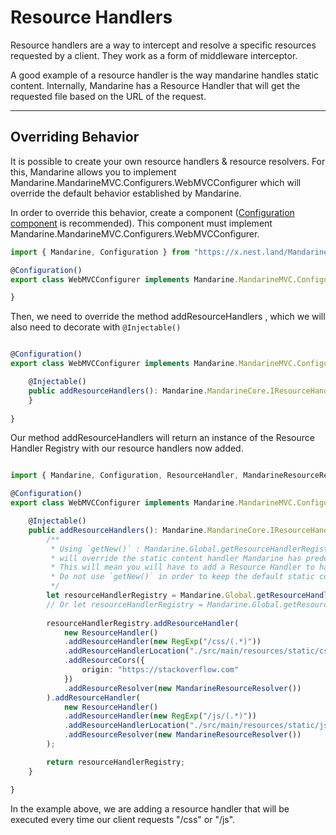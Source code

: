 # Resource Handlers
Resource handlers are a way to intercept and resolve a specific resources requested by a client. They work as a form of middleware interceptor.  

A good example of a resource handler is the way mandarine handles static content. Internally, Mandarine has a Resource Handler that will get the requested file based on the URL of the request.

----

## Overriding Behavior
It is possible to create your own resource handlers & resource resolvers. For this, Mandarine allows you to implement Mandarine.MandarineMVC.Configurers.WebMVCConfigurer which will override the default behavior established by Mandarine.

In order to override this behavior, create a component ([Configuration component](/docs/mandarine/configuration) is recommended). This component must implement Mandarine.MandarineMVC.Configurers.WebMVCConfigurer.

```typescript
import { Mandarine, Configuration } from "https://x.nest.land/MandarineTS@1.2.1/mod.ts";

@Configuration()
export class WebMVCConfigurer implements Mandarine.MandarineMVC.Configurers.WebMVCConfigurer {

}
```

Then, we need to override the method addResourceHandlers , which we will also need to decorate with `@Injectable()`

```typescript

@Configuration()
export class WebMVCConfigurer implements Mandarine.MandarineMVC.Configurers.WebMVCConfigurer {

    @Injectable()
    public addResourceHandlers(): Mandarine.MandarineCore.IResourceHandlerRegistry {
    }
    
}
```

Our method addResourceHandlers will return an instance of the Resource Handler Registry with our resource handlers now added.

```typescript

import { Mandarine, Configuration, ResourceHandler, MandarineResourceResolver } from "https://deno.land/x/mandarinets/mod.ts";

@Configuration()
export class WebMVCConfigurer implements Mandarine.MandarineMVC.Configurers.WebMVCConfigurer {

    @Injectable()
    public addResourceHandlers(): Mandarine.MandarineCore.IResourceHandlerRegistry {
        /**
         * Using `getNew()` : Mandarine.Global.getResourceHandlerRegistry().getNew()
         * will override the static content handler Mandarine has predefined.
         * This will mean you will have to add a Resource Handler to handle static content.
         * Do not use `getNew()` in order to keep the default static content handler.
         */
        let resourceHandlerRegistry = Mandarine.Global.getResourceHandlerRegistry();
        // Or let resourceHandlerRegistry = Mandarine.Global.getResourceHandlerRegistry().getNew();
        
        resourceHandlerRegistry.addResourceHandler(
            new ResourceHandler()
            .addResourceHandler(new RegExp("/css/(.*)"))
            .addResourceHandlerLocation("./src/main/resources/static/css")
            .addResourceCors({
                origin: "https://stackoverflow.com"
            })
            .addResourceResolver(new MandarineResourceResolver())
        ).addResourceHandler(
            new ResourceHandler()
            .addResourceHandler(new RegExp("/js/(.*)"))
            .addResourceHandlerLocation("./src/main/resources/static/js")
            .addResourceResolver(new MandarineResourceResolver())
        );

        return resourceHandlerRegistry;
    }

}
```

In the example above, we are adding a resource handler that will be executed every time our client requests "/css" or "/js".
